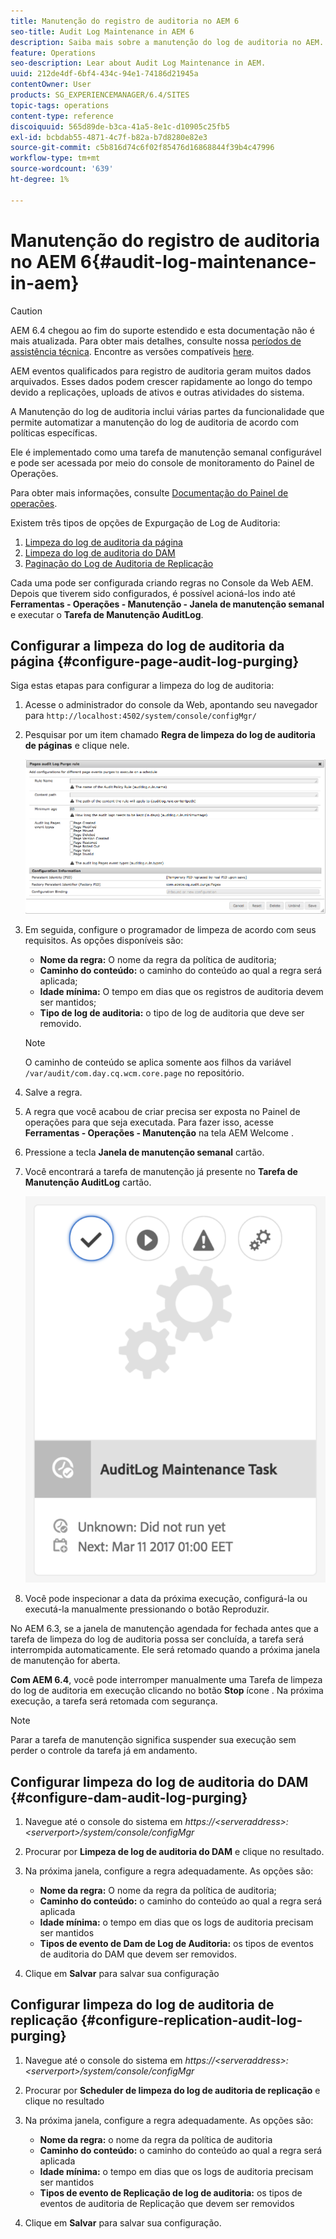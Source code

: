 ```yaml
---
title: Manutenção do registro de auditoria no AEM 6
seo-title: Audit Log Maintenance in AEM 6
description: Saiba mais sobre a manutenção do log de auditoria no AEM.
feature: Operations
seo-description: Lear about Audit Log Maintenance in AEM.
uuid: 212de4df-6bf4-434c-94e1-74186d21945a
contentOwner: User
products: SG_EXPERIENCEMANAGER/6.4/SITES
topic-tags: operations
content-type: reference
discoiquuid: 565d89de-b3ca-41a5-8e1c-d10905c25fb5
exl-id: bcbdab55-4871-4c7f-b82a-b7d8280e82e3
source-git-commit: c5b816d74c6f02f85476d16868844f39b4c47996
workflow-type: tm+mt
source-wordcount: '639'
ht-degree: 1%

---
```


# Manutenção do registro de auditoria no AEM 6{#audit-log-maintenance-in-aem}

>[!CAUTION]
>
>AEM 6.4 chegou ao fim do suporte estendido e esta documentação não é mais atualizada. Para obter mais detalhes, consulte nossa [períodos de assistência técnica](https://helpx.adobe.com/br/support/programs/eol-matrix.html). Encontre as versões compatíveis [here](https://experienceleague.adobe.com/docs/).

AEM eventos qualificados para registro de auditoria geram muitos dados arquivados. Esses dados podem crescer rapidamente ao longo do tempo devido a replicações, uploads de ativos e outras atividades do sistema.

A Manutenção do log de auditoria inclui várias partes da funcionalidade que permite automatizar a manutenção do log de auditoria de acordo com políticas específicas.

Ele é implementado como uma tarefa de manutenção semanal configurável e pode ser acessada por meio do console de monitoramento do Painel de Operações.

Para obter mais informações, consulte [Documentação do Painel de operações](/help/sites-administering/operations-dashboard.md).

Existem três tipos de opções de Expurgação de Log de Auditoria:

1. [Limpeza do log de auditoria da página](/help/sites-administering/operations-audit-log.md#configure-page-audit-log-purging)
1. [Limpeza do log de auditoria do DAM](/help/sites-administering/operations-audit-log.md#configure-dam-audit-log-purging)
1. [Paginação do Log de Auditoria de Replicação](/help/sites-administering/operations-audit-log.md#configure-replication-audit-log-purging)

Cada uma pode ser configurada criando regras no Console da Web AEM. Depois que tiverem sido configurados, é possível acioná-los indo até **Ferramentas - Operações - Manutenção - Janela de manutenção semanal** e executar o **Tarefa de Manutenção AuditLog**.

## Configurar a limpeza do log de auditoria da página {#configure-page-audit-log-purging}

Siga estas etapas para configurar a limpeza do log de auditoria:

1. Acesse o administrador do console da Web, apontando seu navegador para `http://localhost:4502/system/console/configMgr/`

1. Pesquisar por um item chamado **Regra de limpeza do log de auditoria de páginas** e clique nele.

   ![chlimage_1-365](assets/chlimage_1-365.png)

1. Em seguida, configure o programador de limpeza de acordo com seus requisitos. As opções disponíveis são:

   * **Nome da regra:** O nome da regra da política de auditoria;
   * **Caminho do conteúdo:** o caminho do conteúdo ao qual a regra será aplicada;
   * **Idade mínima:** O tempo em dias que os registros de auditoria devem ser mantidos;
   * **Tipo de log de auditoria:** o tipo de log de auditoria que deve ser removido.

   >[!NOTE]
   >
   >O caminho de conteúdo se aplica somente aos filhos da variável `/var/audit/com.day.cq.wcm.core.page` no repositório.

1. Salve a regra.
1. A regra que você acabou de criar precisa ser exposta no Painel de operações para que seja executada. Para fazer isso, acesse **Ferramentas - Operações - Manutenção** na tela AEM Welcome .

1. Pressione a tecla **Janela de manutenção semanal** cartão.

1. Você encontrará a tarefa de manutenção já presente no **Tarefa de Manutenção AuditLog** cartão.

   ![chlimage_1-366](assets/chlimage_1-366.png)

1. Você pode inspecionar a data da próxima execução, configurá-la ou executá-la manualmente pressionando o botão Reproduzir.

No AEM 6.3, se a janela de manutenção agendada for fechada antes que a tarefa de limpeza do log de auditoria possa ser concluída, a tarefa será interrompida automaticamente. Ele será retomado quando a próxima janela de manutenção for aberta.

**Com AEM 6.4**, você pode interromper manualmente uma Tarefa de limpeza do log de auditoria em execução clicando no botão **Stop** ícone . Na próxima execução, a tarefa será retomada com segurança.

>[!NOTE]
>
>Parar a tarefa de manutenção significa suspender sua execução sem perder o controle da tarefa já em andamento.

## Configurar limpeza do log de auditoria do DAM {#configure-dam-audit-log-purging}

1. Navegue até o console do sistema em *https://&lt;serveraddress>:&lt;serverport>/system/console/configMgr*
1. Procurar por **Limpeza de log de auditoria do DAM** e clique no resultado.
1. Na próxima janela, configure a regra adequadamente. As opções são:

   * **Nome da regra:** O nome da regra da política de auditoria;
   * **Caminho do conteúdo:** o caminho do conteúdo ao qual a regra será aplicada
   * **Idade mínima:** o tempo em dias que os logs de auditoria precisam ser mantidos
   * **Tipos de evento de Dam de Log de Auditoria:** os tipos de eventos de auditoria do DAM que devem ser removidos.

1. Clique em **Salvar** para salvar sua configuração

## Configurar limpeza do log de auditoria de replicação  {#configure-replication-audit-log-purging}

1. Navegue até o console do sistema em *https://&lt;serveraddress>:&lt;serverport>/system/console/configMgr*
1. Procurar por **Scheduler de limpeza do log de auditoria de replicação** e clique no resultado
1. Na próxima janela, configure a regra adequadamente. As opções são:

   * **Nome da regra:** o nome da regra da política de auditoria
   * **Caminho do conteúdo:** o caminho do conteúdo ao qual a regra será aplicada
   * **Idade mínima:** o tempo em dias que os logs de auditoria precisam ser mantidos
   * **Tipos de evento de Replicação de log de auditoria:** os tipos de eventos de auditoria de Replicação que devem ser removidos

1. Clique em **Salvar** para salvar sua configuração.
